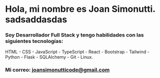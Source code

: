 # Hola, mi nombre es **Joan Simonutti**. sadsaddasdas

### **Soy Desarrollador Full Stack** y tengo habilidades con las siguientes tecnologías:
HTML - CSS - JavaScript - TypeScript - React - Bootstrap - Tailwind - Python - Flask -
SQLAlchemy - Git - Linux.
### **Mi correo:** [joansimonutticode@gmail.com](mailto:joansimonutticode@gmail.com)

